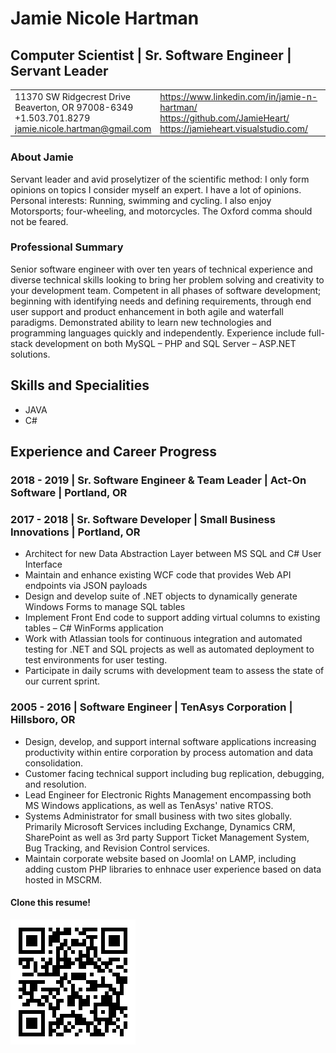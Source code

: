 <!--	HEADER	-->
# 	Jamie Nicole Hartman
##		Computer Scientist | Sr. Software Engineer | Servant Leader
<table>
	<tr>
		<td>
			11370 SW Ridgecrest Drive<br>
			Beaverton, OR 97008-6349<br> 
			+1.503.701.8279<br>
			<a href="mailto:jamie.nicole.hartman@gmail.com">jamie.nicole.hartman@gmail.com</a><br>
		</td>
		<td>
			<a href="https://www.linkedin.com/in/jamie-n-hartman/">https://www.linkedin.com/in/jamie-n-hartman/</a><br>
			<a href="https://github.com/JamieHeart/">https://github.com/JamieHeart/</a><br>
			<a href="https://jamieheart.visualstudio.com/">https://jamieheart.visualstudio.com/</a><br>
		</td>
	</tr>
</table>

<!--	INTRO	-->
###			About Jamie

Servant leader and avid proselytizer of the scientific method: I only form opinions on topics I consider myself an expert.
I have a lot of opinions.
Personal interests: Running, swimming and cycling. I also enjoy Motorsports; four-wheeling, and motorcycles.
The Oxford comma should not be feared.

###         Professional Summary
Senior software engineer with over ten years of technical experience and diverse technical skills looking to bring her problem solving and creativity to your development team. Competent in all phases of software development; beginning with identifying needs and defining requirements, through end user support and product enhancement in both agile and waterfall paradigms. Demonstrated ability to learn new technologies and programming languages quickly and independently. Experience include full-stack development on both MySQL – PHP and SQL Server – ASP.NET solutions.

<!--	SKILLS	-->
##		Skills and Specialities

*	JAVA
*	C#

<!--	HISTORY	-->

##		Experience and Career Progress

###			2018 - 2019 | <b>Sr. Software Engineer & Team Leader</b> | Act-On Software | Portland, OR

###			2017 - 2018 | <b>Sr. Software Developer</b> | Small Business Innovations | Portland, OR

*   Architect for new Data Abstraction Layer between MS SQL and C# User Interface
*   Maintain and enhance existing WCF code that provides Web API endpoints via JSON payloads
*   Design and develop suite of .NET objects to dynamically generate Windows Forms to manage SQL tables
*   Implement Front End code to support adding virtual columns to existing tables – C# WinForms application
*   Work with Atlassian tools for continuous integration and automated testing for .NET and SQL projects as well as automated deployment to test environments for user testing.
*   Participate in daily scrums with development team to assess the state of our current sprint.

###			2005 - 2016 | <b>Software Engineer</b> | TenAsys Corporation | Hillsboro, OR

*   Design, develop, and support internal software applications increasing productivity within entire corporation by process automation and data consolidation.
*  Customer facing technical support including bug replication, debugging, and resolution. 
*   Lead Engineer for Electronic Rights Management encompassing both MS Windows applications, as well as TenAsys' native RTOS.
*   Systems Administrator for small business with two sites globally. Primarily Microsoft Services including Exchange, Dynamics CRM, SharePoint as well as 3rd party Support Ticket Management System, Bug Tracking, and Revision Control services.
*   Maintain corporate website based on Joomla! on LAMP, including adding custom PHP libraries to enhnace user experience based on data hosted in MSCRM.


<!--	FOOTER	-->
####				Clone this resume!
![Clone this](res/resumeRepoLink.png "Clone Jamie's Resume")
